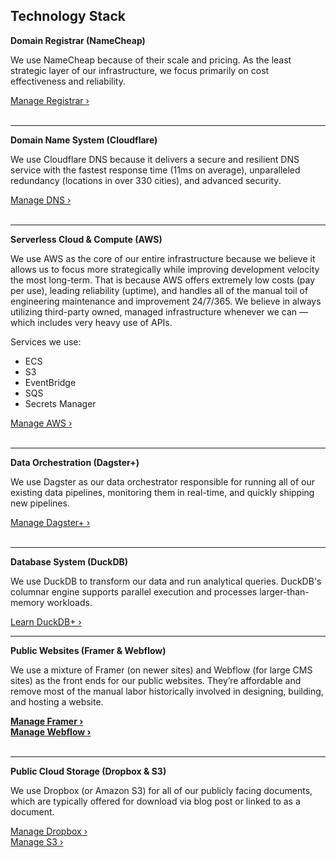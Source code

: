 ## Technology Stack

**Domain Registrar (NameCheap)**

We use NameCheap because of their scale and pricing. As the least strategic layer of our infrastructure, we focus primarily on cost effectiveness and reliability.

[Manage Registrar ›](https://www.namecheap.com/myaccount/login/)
<br/><br/>

---

**Domain Name System (Cloudflare)**

We use Cloudflare DNS because it delivers a secure and resilient DNS service with the fastest response time (11ms on average), unparalleled redundancy (locations in over 330 cities), and advanced security.

[Manage DNS ›](https://dash.cloudflare.com/login)
<br/><br/>

---

**Serverless Cloud & Compute (AWS)**

We use AWS as the core of our entire infrastructure because we believe it allows us to focus more strategically while improving development velocity the most long-term. That is because AWS offers extremely low costs (pay per use), leading reliability (uptime), and handles all of the manual toil of engineering maintenance and improvement 24/7/365. We believe in always utilizing third-party owned, managed infrastructure whenever we can — which includes very heavy use of APIs.

Services we use:
* ECS
* S3
* EventBridge
* SQS
* Secrets Manager

[Manage AWS ›](https://us-east-1.console.aws.amazon.com/console/home)
<br/><br/>

---

**Data Orchestration (Dagster+)**

We use Dagster as our data orchestrator responsible for running all of our existing data pipelines, monitoring them in real-time, and quickly shipping new pipelines.

[Manage Dagster+ ›](https://dagster.cloud)
<br/><br/>

---

**Database System (DuckDB)**

We use DuckDB to transform our data and run analytical queries. DuckDB's columnar engine supports parallel execution and processes larger-than-memory workloads.

[Learn DuckDB+ ›](https://duckdb.org)

---

**Public Websites (Framer & Webflow)**

We use a mixture of Framer (on newer sites) and Webflow (for large CMS sites) as the front ends for our public websites. They’re affordable and remove most of the manual labor historically involved in designing, building, and hosting a website.

**[Manage Framer ›](https://login.framer.com/)**<br/>
**[Manage Webflow ›](https://webflow.com/login)**
<br/><br/>

---

**Public Cloud Storage (Dropbox & S3)**

We use Dropbox (or Amazon S3) for all of our publicly facing documents, which are typically offered for download via blog post or linked to as a document.

[Manage Dropbox ›](https://www.dropbox.com/login)<br/>
[Manage S3 ›](https://us-east-1.console.aws.amazon.com/s3/)
<br/>